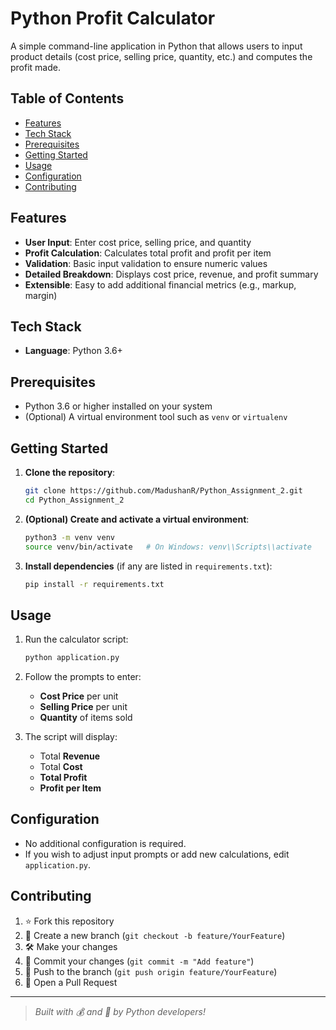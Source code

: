 # Python Profit Calculator

A simple command-line application in Python that allows users to input product details (cost price, selling price, quantity, etc.) and computes the profit made.

## Table of Contents

* [Features](#features)
* [Tech Stack](#tech-stack)
* [Prerequisites](#prerequisites)
* [Getting Started](#getting-started)
* [Usage](#usage)
* [Configuration](#configuration)
* [Contributing](#contributing)

## Features

* **User Input**: Enter cost price, selling price, and quantity
* **Profit Calculation**: Calculates total profit and profit per item
* **Validation**: Basic input validation to ensure numeric values
* **Detailed Breakdown**: Displays cost price, revenue, and profit summary
* **Extensible**: Easy to add additional financial metrics (e.g., markup, margin)

## Tech Stack

* **Language**: Python 3.6+

## Prerequisites

* Python 3.6 or higher installed on your system
* (Optional) A virtual environment tool such as `venv` or `virtualenv`

## Getting Started

1. **Clone the repository**:

   ```bash
   git clone https://github.com/MadushanR/Python_Assignment_2.git
   cd Python_Assignment_2
   ```
2. **(Optional) Create and activate a virtual environment**:

   ```bash
   python3 -m venv venv
   source venv/bin/activate   # On Windows: venv\\Scripts\\activate
   ```
3. **Install dependencies** (if any are listed in `requirements.txt`):

   ```bash
   pip install -r requirements.txt
   ```

## Usage

1. Run the calculator script:

   ```bash
   python application.py
   ```
2. Follow the prompts to enter:

   * **Cost Price** per unit
   * **Selling Price** per unit
   * **Quantity** of items sold
3. The script will display:

   * Total **Revenue**
   * Total **Cost**
   * **Total Profit**
   * **Profit per Item**

## Configuration

* No additional configuration is required.
* If you wish to adjust input prompts or add new calculations, edit `application.py`.

## Contributing

1. ⭐️ Fork this repository
2. 🔀 Create a new branch (`git checkout -b feature/YourFeature`)
3. 🛠️ Make your changes
4. 📄 Commit your changes (`git commit -m "Add feature"`)
5. 🚀 Push to the branch (`git push origin feature/YourFeature`)
6. 🔎 Open a Pull Request


---

> *Built with 💰 and 🐍 by Python developers!*
